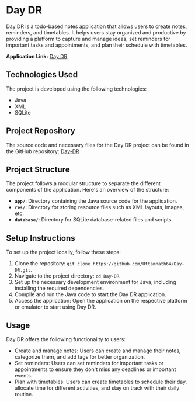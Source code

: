 
# Day DR

Day DR is a todo-based notes application that allows users to create notes, reminders, and timetables. It helps users stay organized and productive by providing a platform to capture and manage ideas, set reminders for important tasks and appointments, and plan their schedule with timetables.

**Application Link:** [Day DR](https://drive.google.com/file/d/1zAByBRCSydgmrIIJmjyVouG5zIc6Xk92/view?usp=sharing)

## Technologies Used

The project is developed using the following technologies:

-   Java
-   XML
-   SQLite

## Project Repository

The source code and necessary files for the Day DR project can be found in the GitHub repository: [Day-DR](https://github.com/Uttamnath64/Day-DR.git)

## Project Structure

The project follows a modular structure to separate the different components of the application. Here's an overview of the structure:

-   **`app/`**: Directory containing the Java source code for the application.
-   **`res/`**: Directory for storing resource files such as XML layouts, images, etc.
-   **`database/`**: Directory for SQLite database-related files and scripts.

## Setup Instructions

To set up the project locally, follow these steps:

1.  Clone the repository: `git clone https://github.com/Uttamnath64/Day-DR.git`.
2.  Navigate to the project directory: `cd Day-DR`.
3.  Set up the necessary development environment for Java, including installing the required dependencies.
4.  Compile and run the Java code to start the Day DR application.
5.  Access the application: Open the application on the respective platform or emulator to start using Day DR.

## Usage

Day DR offers the following functionality to users:

-   Create and manage notes: Users can create and manage their notes, categorize them, and add tags for better organization.
-   Set reminders: Users can set reminders for important tasks or appointments to ensure they don't miss any deadlines or important events.
-   Plan with timetables: Users can create timetables to schedule their day, allocate time for different activities, and stay on track with their daily routine.
